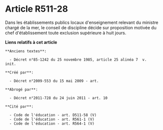 # Article R511-28

Dans les établissements publics locaux d'enseignement relevant du ministre chargé de la mer, le conseil de discipline décide
sur proposition motivée du chef d'établissement toute exclusion supérieure à huit jours.

**Liens relatifs à cet article**

	**Anciens textes**:

	  - Décret n°85-1242 du 25 novembre 1985, article 25 alinéa 7  v. init.

	**Créé par**:

	  - Décret n°2009-553 du 15 mai 2009 - art.

	**Abrogé par**:

	  - Décret n°2011-728 du 24 juin 2011 - art. 10

	**Cité par**:

	  - Code de l'éducation - art. D511-58 (V)
	  - Code de l'éducation - art. R561-1 (V)
	  - Code de l'éducation - art. R564-1 (V)
